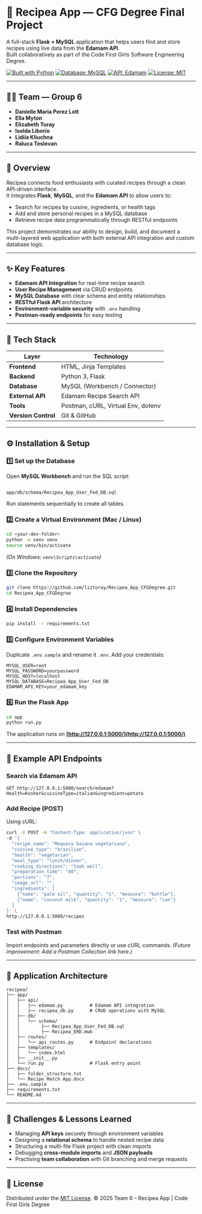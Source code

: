 # 🍳 Recipea App — CFG Degree Final Project

A full-stack **Flask + MySQL** application that helps users find and store recipes using live data from the **Edamam API**.  
Built collaboratively as part of the Code First Girls Software Engineering Degree.

[![Built with Python](https://img.shields.io/badge/Built%20with-Python%20%7C%20Flask-yellow.svg)](#)
[![Database: MySQL](https://img.shields.io/badge/Database-MySQL-blue.svg)](#)
[![API: Edamam](https://img.shields.io/badge/API-Edamam-green.svg)](#)
[![License: MIT](https://img.shields.io/badge/License-MIT-lightgrey.svg)](LICENSE)

---

## 👩‍💻 Team — Group 6
- **Danielle Maria Perez Lott**  
- **Ella Myton**  
- **Elizabeth Turay**  
- **Isolda Liborio**  
- **Lidiia Kliuchna**  
- **Raluca Teslovan**

---

## 📖 Overview
Recipea connects food enthusiasts with curated recipes through a clean API-driven interface.  
It integrates **Flask**, **MySQL**, and the **Edamam API** to allow users to:
- Search for recipes by cuisine, ingredients, or health tags  
- Add and store personal recipes in a MySQL database  
- Retrieve recipe data programmatically through RESTful endpoints  

This project demonstrates our ability to design, build, and document a multi-layered web application with both external API integration and custom database logic.

---

## ✨ Key Features
- **Edamam API Integration** for real-time recipe search  
- **User Recipe Management** via CRUD endpoints  
- **MySQL Database** with clear schema and entity relationships  
- **RESTful Flask API** architecture  
- **Environment-variable security** with `.env` handling  
- **Postman-ready endpoints** for easy testing  

---

## 🧰 Tech Stack
| Layer | Technology |
|-------|-------------|
| **Frontend** | HTML, Jinja Templates |
| **Backend** | Python 3, Flask |
| **Database** | MySQL (Workbench / Connector) |
| **External API** | Edamam Recipe Search API |
| **Tools** | Postman, cURL, Virtual Env, dotenv |
| **Version Control** | Git & GitHub |

---

## ⚙️ Installation & Setup

### 1️⃣ Set up the Database
Open **MySQL Workbench** and run the SQL script:
```

app/db/schema/Recipea_App_User_Fed_DB.sql

````
Run statements sequentially to create all tables.

### 2️⃣ Create a Virtual Environment (Mac / Linux)
```bash
cd <your-dev-folder>
python -m venv venv
source venv/bin/activate
````

*(On Windows: `venv\Scripts\activate`)*

### 3️⃣ Clone the Repository

```bash
git clone https://github.com/lizturay/Recipea_App_CFGDegree.git
cd Recipea_App_CFGDegree
```

### 4️⃣ Install Dependencies

```bash
pip install -r requirements.txt
```

### 5️⃣ Configure Environment Variables

Duplicate `.env.sample` and rename it `.env`.
Add your credentials:

```
MYSQL_USER=root
MYSQL_PASSWORD=yourpassword
MYSQL_HOST=localhost
MYSQL_DATABASE=Recipea_App_User_Fed_DB
EDAMAM_API_KEY=your_edamam_key
```

### 6️⃣ Run the Flask App

```bash
cd app
python run.py
```

The application runs on **[http://127.0.0.1:5000/](http://127.0.0.1:5000/)**

---

## 🔗 Example API Endpoints

### Search via Edamam API

```
GET http://127.0.0.1:5000/search/edamam?Health=Kosher&cuisineType=italian&ingredient=potato
```

### Add Recipe (POST)

Using cURL:

```bash
curl -X POST -H "Content-Type: application/json" \
-d '{
  "recipe_name": "Moqueca baiana vegetariana",
  "cuisine_type": "brazilian",
  "health": "vegetarian",
  "meal_type": "lunch/dinner",
  "cooking_directions": "Cook well",
  "preparation_time": "60",
  "portions": "7",
  "image_url": "",
  "ingredients": [
    {"name": "palm oil", "quantity": "1", "measure": "bottle"},
    {"name": "coconut milk", "quantity": "1", "measure": "can"}
  ]
}' \
http://127.0.0.1:5000/recipes
```

### Test with Postman

Import endpoints and parameters directly or use cURL commands.
*(Future improvement: Add a Postman Collection link here.)*

---

## 🧩 Application Architecture

```
recipea/
├── app/
│   ├── api/
│   │   ├── edamam.py          # Edamam API integration
│   │   ├── recipea_db.py      # CRUD operations with MySQL
│   ├── db/
│   │   └── schema/
│   │        ├── Recipea_App_User_Fed_DB.sql
│   │        ├── Recipea_ERD.mwb
│   ├── routes/
│   │   └── api_routes.py      # Endpoint declarations
│   ├── templates/
│   │   └── index.html
│   ├── __init__.py
│   └── run.py                 # Flask entry point
├── docs/
│   ├── folder_structure.txt
│   └── Recipe Match App.docx
├── .env.sample
├── requirements.txt
└── README.md
```

---

## 🧠 Challenges & Lessons Learned

* Managing **API keys** securely through environment variables
* Designing a **relational schema** to handle nested recipe data
* Structuring a multi-file Flask project with clean imports
* Debugging **cross-module imports** and **JSON payloads**
* Practising **team collaboration** with Git branching and merge requests

---

## 📜 License

Distributed under the [MIT License](LICENSE).
© 2025 Team 6 – Recipea App | Code First Girls Degree

```
